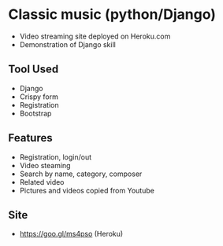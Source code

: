 # Classic music (python/Django)  

- Video streaming site deployed on Heroku.com
- Demonstration of Django skill
   
## Tool Used
- Django
- Crispy form
- Registration
- Bootstrap

## Features
- Registration, login/out
- Video steaming
- Search by name, category, composer
- Related video
- Pictures and videos copied from Youtube

## Site
-  https://goo.gl/ms4pso (Heroku)


